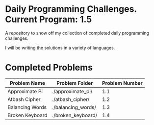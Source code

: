 # Daily Programming Challenges. Current Program: 1.5

A repository to show off my collection of completed daily programming challenges.

I will be writing the solutions in a variety of languages.


# Completed Problems

| Problem Name    | Problem Folder     | Problem Number |
| --------------- | ------------------ | -------------- |
| Approximate Pi  | ./approximate_pi/  | 1.1            |
| Atbash Cipher   | ./atbash_cipher/   | 1.2            |
| Balancing Words | ./balancing_words/ | 1.3            |
| Broken Keyboard | ./broken_keyboard/ | 1.4            |
